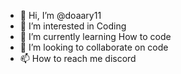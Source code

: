 - 👋 Hi, I’m @doaary11
- 👀 I’m interested in Coding
- 🌱 I’m currently learning How to code
- 💞️ I’m looking to collaborate on code
- 📫 How to reach me discord

<!---
doaary11/doaary11 is a ✨ special ✨ repository because its `README.md` (this file) appears on your GitHub profile.
You can click the Preview link to take a look at your changes.
--->
